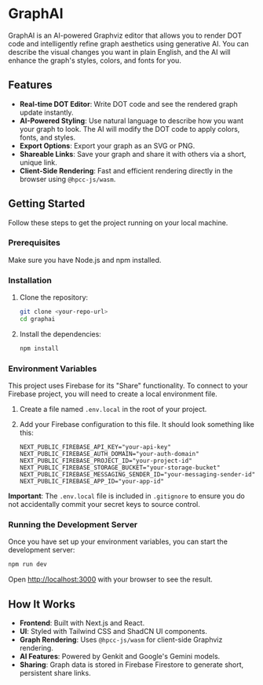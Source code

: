 # GraphAI

GraphAI is an AI-powered Graphviz editor that allows you to render DOT code and intelligently refine graph aesthetics using generative AI. You can describe the visual changes you want in plain English, and the AI will enhance the graph's styles, colors, and fonts for you.

## Features

- **Real-time DOT Editor**: Write DOT code and see the rendered graph update instantly.
- **AI-Powered Styling**: Use natural language to describe how you want your graph to look. The AI will modify the DOT code to apply colors, fonts, and styles.
- **Export Options**: Export your graph as an SVG or PNG.
- **Shareable Links**: Save your graph and share it with others via a short, unique link.
- **Client-Side Rendering**: Fast and efficient rendering directly in the browser using `@hpcc-js/wasm`.

## Getting Started

Follow these steps to get the project running on your local machine.

### Prerequisites

Make sure you have Node.js and npm installed.

### Installation

1.  Clone the repository:
    ```bash
    git clone <your-repo-url>
    cd graphai
    ```

2.  Install the dependencies:
    ```bash
    npm install
    ```

### Environment Variables

This project uses Firebase for its "Share" functionality. To connect to your Firebase project, you will need to create a local environment file.

1.  Create a file named `.env.local` in the root of your project.
2.  Add your Firebase configuration to this file. It should look something like this:

    ```
    NEXT_PUBLIC_FIREBASE_API_KEY="your-api-key"
    NEXT_PUBLIC_FIREBASE_AUTH_DOMAIN="your-auth-domain"
    NEXT_PUBLIC_FIREBASE_PROJECT_ID="your-project-id"
    NEXT_PUBLIC_FIREBASE_STORAGE_BUCKET="your-storage-bucket"
    NEXT_PUBLIC_FIREBASE_MESSAGING_SENDER_ID="your-messaging-sender-id"
    NEXT_PUBLIC_FIREBASE_APP_ID="your-app-id"
    ```

**Important**: The `.env.local` file is included in `.gitignore` to ensure you do not accidentally commit your secret keys to source control.

### Running the Development Server

Once you have set up your environment variables, you can start the development server:

```bash
npm run dev
```

Open [http://localhost:3000](http://localhost:3000) with your browser to see the result.

## How It Works

- **Frontend**: Built with Next.js and React.
- **UI**: Styled with Tailwind CSS and ShadCN UI components.
- **Graph Rendering**: Uses `@hpcc-js/wasm` for client-side Graphviz rendering.
- **AI Features**: Powered by Genkit and Google's Gemini models.
- **Sharing**: Graph data is stored in Firebase Firestore to generate short, persistent share links.
